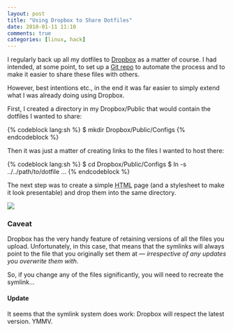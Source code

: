 ```yaml
---
layout: post
title: "Using Dropbox to Share Dotfiles"
date: 2010-01-11 11:10
comments: true
categories: [linux, hack]
---
```

I regularly back up all my dotfiles to <a href="http://www.dropbox.com/" title="Synch your computers securely...">Dropbox</a> 
as a matter of course. I had intended, at some point, to set up a 
<a href="http://git-scm.com/" title="Online version control system">Git repo</a> to automate the process and to make it easier to share these files with others.

However, best intentions etc., in the end it was far easier to simply extend what I was already doing using Dropbox.

First, I created a directory in my <span class="file">Dropbox/Public</span> that would contain the dotfiles I wanted to share:

{% codeblock lang:sh %}
$ mkdir Dropbox/Public/Configs
{% endcodeblock %}

Then it was just a matter of creating links to the files I wanted to host there:

{% codeblock lang:sh %}
$ cd Dropbox/Public/Configs
$ ln -s ../../path/to/dotfile
…
{% endcodeblock %}

The next step was to create a simple <acronym title="HyperText Markup Language">HTML</acronym> page 
(and a stylesheet to make it look presentable) and drop them into the same directory.

<a href="http://dl.dropbox.com/u/261312/Configs/index.html" title="jason's dotfile repo"><img src="http://dl.dropbox.com/u/261312/Blog-images/dropbox-repo.png"></a>

### Caveat ###
Dropbox has the very handy feature of retaining versions of all the files you upload. Unfortunately, in this case, that means that the symlinks will always point to the file that you originally set them at — <em>irrespective of any updates you overwrite them with</em>.

So, if you change any of the files significantly, you will need to recreate the symlink…

#### Update ####
It seems that the symlink system does work: Dropbox will respect the latest version. YMMV.
